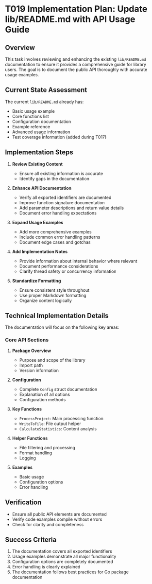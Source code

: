 # T019 Implementation Plan: Update lib/README.md with API Usage Guide

## Overview

This task involves reviewing and enhancing the existing `lib/README.md` documentation to ensure it provides a comprehensive guide for library users. The goal is to document the public API thoroughly with accurate usage examples.

## Current State Assessment

The current `lib/README.md` already has:
- Basic usage example
- Core functions list
- Configuration documentation
- Example reference
- Advanced usage information
- Test coverage information (added during T017)

## Implementation Steps

1. **Review Existing Content**
   - Ensure all existing information is accurate
   - Identify gaps in the documentation

2. **Enhance API Documentation**
   - Verify all exported identifiers are documented
   - Improve function signature documentation
   - Add parameter descriptions and return value details
   - Document error handling expectations

3. **Expand Usage Examples**
   - Add more comprehensive examples
   - Include common error handling patterns
   - Document edge cases and gotchas

4. **Add Implementation Notes**
   - Provide information about internal behavior where relevant
   - Document performance considerations
   - Clarify thread safety or concurrency information

5. **Standardize Formatting**
   - Ensure consistent style throughout
   - Use proper Markdown formatting
   - Organize content logically

## Technical Implementation Details

The documentation will focus on the following key areas:

### Core API Sections

1. **Package Overview**
   - Purpose and scope of the library
   - Import path
   - Version information

2. **Configuration**
   - Complete `Config` struct documentation
   - Explanation of all options
   - Configuration methods

3. **Key Functions**
   - `ProcessProject`: Main processing function
   - `WriteToFile`: File output helper
   - `CalculateStatistics`: Content analysis

4. **Helper Functions**
   - File filtering and processing
   - Format handling
   - Logging

5. **Examples**
   - Basic usage
   - Configuration options
   - Error handling

## Verification

- Ensure all public API elements are documented
- Verify code examples compile without errors
- Check for clarity and completeness

## Success Criteria

1. The documentation covers all exported identifiers
2. Usage examples demonstrate all major functionality
3. Configuration options are completely documented
4. Error handling is clearly explained
5. The documentation follows best practices for Go package documentation